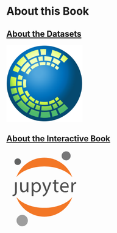 # About this Book

## [About the Datasets][datasets]
<a href="https://veerg24.github.io/myonlinebook/about/aboutdatasets.html">
<img src="CMAP_logo.png" style="width: 200px;"/>
</a>

## [About the Interactive Book][jupyterbook]
<!--<a href="https://veerg24.github.io/myonlinebook/about/aboutinteractivebooks.html">
<img src="jupyterbook.png" style="width: 200px;"/>
</a>-->
<svg width="200" height="200" viewBox="0 0 44 51" version="2.0" xmlns="http://www.w3.org/2000/svg" xmlns:xlink="http://www.w3.org/1999/xlink" xmlns:figma="http://www.figma.com/figma/ns">
<title>Group.svg</title>
<desc>Created using Figma 0.90</desc>
<g id="Canvas" transform="translate(-1640 -2453)" figma:type="canvas">
<g id="Group" style="mix-blend-mode:normal;" figma:type="group">
<g id="Group" style="mix-blend-mode:normal;" figma:type="group">
<g id="Group" style="mix-blend-mode:normal;" figma:type="group">
<g id="g" style="mix-blend-mode:normal;" figma:type="group">
<g id="path" style="mix-blend-mode:normal;" figma:type="group">
<g id="path9 fill" style="mix-blend-mode:normal;" figma:type="vector">
<use xlink:href="#path0_fill" transform="translate(1640.54 2474.36)" fill="#4E4E4E" style="mix-blend-mode:normal;"/>
</g>
</g>
<g id="path" style="mix-blend-mode:normal;" figma:type="group">
<g id="path10 fill" style="mix-blend-mode:normal;" figma:type="vector">
<use xlink:href="#path1_fill" transform="translate(1645.68 2474.37)" fill="#4E4E4E" style="mix-blend-mode:normal;"/>
</g>
</g>
<g id="path" style="mix-blend-mode:normal;" figma:type="group">
<g id="path11 fill" style="mix-blend-mode:normal;" figma:type="vector">
<use xlink:href="#path2_fill" transform="translate(1653.39 2474.26)" fill="#4E4E4E" style="mix-blend-mode:normal;"/>
</g>
</g>
<g id="path" style="mix-blend-mode:normal;" figma:type="group">
<g id="path12 fill" style="mix-blend-mode:normal;" figma:type="vector">
<use xlink:href="#path3_fill" transform="translate(1660.43 2474.39)" fill="#4E4E4E" style="mix-blend-mode:normal;"/>
</g>
</g>
<g id="path" style="mix-blend-mode:normal;" figma:type="group">
<g id="path13 fill" style="mix-blend-mode:normal;" figma:type="vector">
<use xlink:href="#path4_fill" transform="translate(1667.55 2472.54)" fill="#4E4E4E" style="mix-blend-mode:normal;"/>
</g>
</g>
<g id="path" style="mix-blend-mode:normal;" figma:type="group">
<g id="path14 fill" style="mix-blend-mode:normal;" figma:type="vector">
<use xlink:href="#path5_fill" transform="translate(1672.47 2474.29)" fill="#4E4E4E" style="mix-blend-mode:normal;"/>
</g>
</g>
<g id="path" style="mix-blend-mode:normal;" figma:type="group">
<g id="path15 fill" style="mix-blend-mode:normal;" figma:type="vector">
<use xlink:href="#path6_fill" transform="translate(1679.98 2474.24)" fill="#4E4E4E" style="mix-blend-mode:normal;"/>
</g>
</g>
</g>
</g>
<g id="g" style="mix-blend-mode:normal;" figma:type="group">
<g id="path" style="mix-blend-mode:normal;" figma:type="group">
<g id="path16 fill" style="mix-blend-mode:normal;" figma:type="vector">
<use xlink:href="#path7_fill" transform="translate(1673.48 2453.69)" fill="#767677" style="mix-blend-mode:normal;"/>
</g>
</g>
<g id="path" style="mix-blend-mode:normal;" figma:type="group">
<g id="path17 fill" style="mix-blend-mode:normal;" figma:type="vector">
<use xlink:href="#path8_fill" transform="translate(1643.21 2484.27)" fill="#F37726" style="mix-blend-mode:normal;"/>
</g>
</g>
<g id="path" style="mix-blend-mode:normal;" figma:type="group">
<g id="path18 fill" style="mix-blend-mode:normal;" figma:type="vector">
<use xlink:href="#path9_fill" transform="translate(1643.21 2457.88)" fill="#F37726" style="mix-blend-mode:normal;"/>
</g>
</g>
<g id="path" style="mix-blend-mode:normal;" figma:type="group">
<g id="path19 fill" style="mix-blend-mode:normal;" figma:type="vector">
<use xlink:href="#path10_fill" transform="translate(1643.28 2496.09)" fill="#9E9E9E" style="mix-blend-mode:normal;"/>
</g>
</g>
<g id="path" style="mix-blend-mode:normal;" figma:type="group">
<g id="path20 fill" style="mix-blend-mode:normal;" figma:type="vector">
<use xlink:href="#path11_fill" transform="translate(1641.87 2458.43)" fill="#616262" style="mix-blend-mode:normal;"/>
</g>
</g>
</g>
</g>
</g>
</g>
<defs>
<path id="path0_fill" d="M 1.74498 5.47533C 1.74498 7.03335 1.62034 7.54082 1.29983 7.91474C 0.943119 8.23595 0.480024 8.41358 0 8.41331L 0.124642 9.3036C 0.86884 9.31366 1.59095 9.05078 2.15452 8.56466C 2.45775 8.19487 2.6834 7.76781 2.818 7.30893C 2.95261 6.85005 2.99341 6.36876 2.93798 5.89377L 2.93798 0L 1.74498 0L 1.74498 5.43972L 1.74498 5.47533Z"/>
<path id="path1_fill" d="M 5.50204 4.76309C 5.50204 5.43081 5.50204 6.02731 5.55545 6.54368L 4.496 6.54368L 4.42478 5.48423C 4.20318 5.85909 3.88627 6.16858 3.50628 6.38125C 3.12628 6.59392 2.69675 6.70219 2.26135 6.69503C 1.22861 6.69503 0 6.13415 0 3.84608L 0 0.0445149L 1.193 0.0445149L 1.193 3.6057C 1.193 4.84322 1.57583 5.67119 2.65309 5.67119C 2.87472 5.67358 3.09459 5.63168 3.29982 5.54796C 3.50505 5.46424 3.69149 5.34039 3.84822 5.18366C 4.00494 5.02694 4.1288 4.84049 4.21252 4.63527C 4.29623 4.43004 4.33813 4.21016 4.33575 3.98853L 4.33575 0L 5.52874 0L 5.52874 4.72748L 5.50204 4.76309Z"/>
<path id="path2_fill" d="M 0.0534178 2.27264C 0.0534178 1.44466 0.0534178 0.768036 0 0.153731L 1.06836 0.153731L 1.12177 1.2666C 1.3598 0.864535 1.70247 0.534594 2.11325 0.311954C 2.52404 0.0893145 2.98754 -0.0176786 3.45435 0.00238095C 5.03908 0.00238095 6.23208 1.32892 6.23208 3.30538C 6.23208 5.63796 4.7987 6.79535 3.24958 6.79535C 2.85309 6.81304 2.45874 6.7281 2.10469 6.54874C 1.75064 6.36937 1.44888 6.10166 1.22861 5.77151L 1.22861 5.77151L 1.22861 9.33269L 0.0534178 9.33269L 0.0534178 2.29935L 0.0534178 2.27264ZM 1.22861 4.00872C 1.23184 4.17026 1.24972 4.33117 1.28203 4.48948C 1.38304 4.88479 1.61299 5.23513 1.93548 5.48506C 2.25798 5.735 2.65461 5.87026 3.06262 5.86944C 4.31794 5.86944 5.05689 4.8456 5.05689 3.3588C 5.05689 2.05897 4.36246 0.946096 3.10714 0.946096C 2.61036 0.986777 2.14548 1.20726 1.79965 1.5662C 1.45382 1.92514 1.25079 2.3979 1.22861 2.89585L 1.22861 4.00872Z"/>
<path id="path3_fill" d="M 1.31764 0.0178059L 2.75102 3.85499C 2.90237 4.28233 3.06262 4.7987 3.16946 5.18153C 3.2941 4.7898 3.42764 4.29123 3.5879 3.82828L 4.88773 0.0178059L 6.14305 0.0178059L 4.36246 4.64735C 3.47216 6.87309 2.92908 8.02158 2.11 8.71601C 1.69745 9.09283 1.19448 9.35658 0.649917 9.48166L 0.356119 8.48453C 0.736886 8.35942 1.09038 8.16304 1.39777 7.90584C 1.8321 7.55188 2.17678 7.10044 2.4038 6.5882C 2.45239 6.49949 2.48551 6.40314 2.50173 6.3033C 2.49161 6.19586 2.46457 6.0907 2.42161 5.9917L 0 0L 1.29983 0L 1.31764 0.0178059Z"/>
<path id="path4_fill" d="M 2.19013 0L 2.19013 1.86962L 3.8995 1.86962L 3.8995 2.75992L 2.19013 2.75992L 2.19013 6.26769C 2.19013 7.06896 2.42161 7.53191 3.08043 7.53191C 3.31442 7.53574 3.54789 7.5088 3.77486 7.45179L 3.82828 8.34208C 3.48794 8.45999 3.12881 8.51431 2.76882 8.50234C 2.53042 8.51726 2.29161 8.48043 2.06878 8.39437C 1.84595 8.30831 1.64438 8.17506 1.47789 8.00377C 1.11525 7.51873 0.949826 6.91431 1.01494 6.31221L 1.01494 2.75102L 0 2.75102L 0 1.86072L 1.03274 1.86072L 1.03274 0.275992L 2.19013 0Z"/>
<path id="path5_fill" d="M 1.17716 3.57899C 1.153 3.88093 1.19468 4.18451 1.29933 4.46876C 1.40398 4.75301 1.5691 5.01114 1.78329 5.22532C 1.99747 5.43951 2.2556 5.60463 2.53985 5.70928C 2.8241 5.81393 3.12768 5.85561 3.42962 5.83145C 4.04033 5.84511 4.64706 5.72983 5.21021 5.49313L 5.41498 6.38343C 4.72393 6.66809 3.98085 6.80458 3.23375 6.78406C 2.79821 6.81388 2.36138 6.74914 1.95322 6.59427C 1.54505 6.43941 1.17522 6.19809 0.869071 5.88688C 0.562928 5.57566 0.327723 5.2019 0.179591 4.79125C 0.0314584 4.38059 -0.0260962 3.94276 0.0108748 3.50777C 0.0108748 1.54912 1.17716 0 3.0824 0C 5.21911 0 5.75329 1.86962 5.75329 3.06262C 5.76471 3.24644 5.76471 3.43079 5.75329 3.61461L 1.15046 3.61461L 1.17716 3.57899ZM 4.66713 2.6887C 4.70149 2.45067 4.68443 2.20805 4.61709 1.97718C 4.54976 1.74631 4.43372 1.53255 4.2768 1.35031C 4.11987 1.16808 3.92571 1.0216 3.70739 0.920744C 3.48907 0.81989 3.25166 0.767006 3.01118 0.765656C 2.52201 0.801064 2.06371 1.01788 1.72609 1.37362C 1.38847 1.72935 1.19588 2.19835 1.18607 2.6887L 4.66713 2.6887Z"/>
<path id="path6_fill" d="M 0.0534178 2.19228C 0.0534178 1.42663 0.0534178 0.767806 0 0.162404L 1.06836 0.162404L 1.06836 1.43553L 1.12177 1.43553C 1.23391 1.04259 1.4656 0.694314 1.78468 0.439049C 2.10376 0.183783 2.4944 0.034196 2.90237 0.0110538C 3.01466 -0.00368459 3.12839 -0.00368459 3.24068 0.0110538L 3.24068 1.12393C 3.10462 1.10817 2.9672 1.10817 2.83114 1.12393C 2.427 1.13958 2.04237 1.30182 1.7491 1.58035C 1.45583 1.85887 1.27398 2.23462 1.23751 2.63743C 1.20422 2.8196 1.18635 3.00425 1.1841 3.18941L 1.1841 6.65267L 0.00890297 6.65267L 0.00890297 2.20118L 0.0534178 2.19228Z"/>
<path id="path7_fill" d="M 6.03059 2.83565C 6.06715 3.43376 5.92485 4.02921 5.6218 4.54615C 5.31875 5.0631 4.86869 5.47813 4.32893 5.73839C 3.78917 5.99864 3.18416 6.09233 2.59097 6.00753C 1.99778 5.92272 1.44326 5.66326 0.998048 5.26219C 0.552837 4.86113 0.23709 4.33661 0.0910307 3.75546C -0.0550287 3.17431 -0.0247891 2.56283 0.177897 1.99893C 0.380583 1.43503 0.746541 0.944221 1.22915 0.589037C 1.71176 0.233853 2.28918 0.0303686 2.88784 0.00450543C 3.28035 -0.0170932 3.67326 0.0391144 4.04396 0.169896C 4.41467 0.300677 4.75587 0.503453 5.04794 0.766561C 5.34 1.02967 5.57718 1.34792 5.74582 1.70301C 5.91446 2.0581 6.01124 2.44303 6.03059 2.83565L 6.03059 2.83565Z"/>
<path id="path8_fill" d="M 18.6962 7.12238C 10.6836 7.12238 3.64131 4.24672 0 0C 1.41284 3.82041 3.96215 7.1163 7.30479 9.44404C 10.6474 11.7718 14.623 13.0196 18.6962 13.0196C 22.7695 13.0196 26.745 11.7718 30.0877 9.44404C 33.4303 7.1163 35.9796 3.82041 37.3925 4.0486e-13C 33.7601 4.24672 26.7445 7.12238 18.6962 7.12238Z"/>
<path id="path9_fill" d="M 18.6962 5.89725C 26.7089 5.89725 33.7512 8.77291 37.3925 13.0196C 35.9796 9.19922 33.4303 5.90333 30.0877 3.57559C 26.745 1.24785 22.7695 4.0486e-13 18.6962 0C 14.623 4.0486e-13 10.6474 1.24785 7.30479 3.57559C 3.96215 5.90333 1.41284 9.19922 0 13.0196C 3.64131 8.76401 10.648 5.89725 18.6962 5.89725Z"/>
<path id="path10_fill" d="M 7.59576 3.56656C 7.64276 4.31992 7.46442 5.07022 7.08347 5.72186C 6.70251 6.3735 6.13619 6.89698 5.45666 7.22561C 4.77713 7.55424 4.01515 7.67314 3.26781 7.56716C 2.52046 7.46117 1.82158 7.13511 1.26021 6.63051C 0.698839 6.12591 0.300394 5.46561 0.115637 4.73375C -0.0691191 4.00188 -0.0318219 3.23159 0.222777 2.52099C 0.477376 1.8104 0.93775 1.19169 1.54524 0.743685C 2.15274 0.295678 2.87985 0.0386595 3.63394 0.00537589C 4.12793 -0.0210471 4.62229 0.0501173 5.08878 0.214803C 5.55526 0.37949 5.98473 0.63447 6.35264 0.965179C 6.72055 1.29589 7.01971 1.69584 7.233 2.1422C 7.4463 2.58855 7.56957 3.07256 7.59576 3.56656L 7.59576 3.56656Z"/>
<path id="path11_fill" d="M 2.25061 4.37943C 1.81886 4.39135 1.39322 4.27535 1.02722 4.04602C 0.661224 3.81668 0.371206 3.48424 0.193641 3.09052C 0.0160762 2.69679 -0.0411078 2.25935 0.0292804 1.83321C 0.0996686 1.40707 0.294486 1.01125 0.589233 0.695542C 0.883981 0.37983 1.2655 0.158316 1.68581 0.0588577C 2.10611 -0.0406005 2.54644 -0.0135622 2.95143 0.136572C 3.35641 0.286707 3.70796 0.553234 3.96186 0.902636C 4.21577 1.25204 4.3607 1.66872 4.37842 2.10027C 4.39529 2.6838 4.18131 3.25044 3.78293 3.67715C 3.38455 4.10387 2.83392 4.35623 2.25061 4.37943Z"/>
</defs>
</svg>

[datasets]: https://veerg24.github.io/myonlinebook/about/aboutdatasets.html
[jupyterbook]: https://veerg24.github.io/myonlinebook/about/aboutinteractivebooks.html